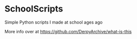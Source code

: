 # SchoolScripts
Simple Python scripts I made at school ages ago

More info over at https://github.com/DerpyArchive/what-is-this

